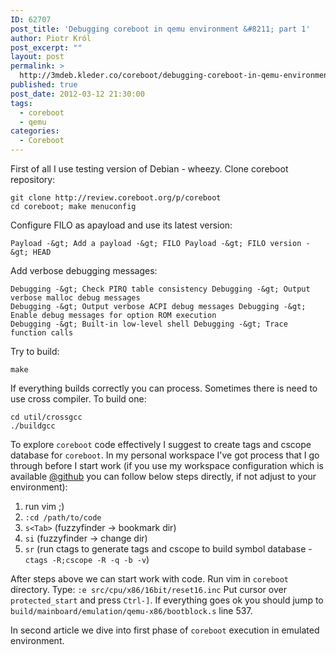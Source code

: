 ```yaml
---
ID: 62707
post_title: 'Debugging coreboot in qemu environment &#8211; part 1'
author: Piotr Król
post_excerpt: ""
layout: post
permalink: >
  http://3mdeb.kleder.co/coreboot/debugging-coreboot-in-qemu-environment-part-1/
published: true
post_date: 2012-03-12 21:30:00
tags:
  - coreboot
  - qemu
categories:
  - Coreboot
---
```

First of all I use testing version of Debian - wheezy. Clone coreboot repository:  
```
git clone http://review.coreboot.org/p/coreboot
cd coreboot; make menuconfig
```

Configure FILO as apayload and use its latest version:
```
Payload -&gt; Add a payload -&gt; FILO Payload -&gt; FILO version -&gt; HEAD
```
Add verbose debugging messages:
```
Debugging -&gt; Check PIRQ table consistency Debugging -&gt; Output verbose malloc debug messages
Debugging -&gt; Output verbose ACPI debug messages Debugging -&gt; Enable debug messages for option ROM execution
Debugging -&gt; Built-in low-level shell Debugging -&gt; Trace function calls
```

Try to build:
```
make
```

If everything builds correctly you can process. Sometimes there is need to use 
cross compiler. To build one:  
```
cd util/crossgcc
./buildgcc
```

To explore `coreboot` code effectively I suggest to create tags and cscope 
database for `coreboot`. In my personal workspace I've got process that I go 
through before I start work (if you use my workspace configuration which 
is available [@github](https://github.com/pietrushnic/workspace) you 
can follow below steps directly, if not adjust to your environment):

1. run vim ;)
2. `:cd /path/to/code`
3. `s<Tab>` (fuzzyfinder -> bookmark dir)
4. `si` (fuzzyfinder -> change dir)
5. `sr` (run ctags to generate tags and cscope to build symbol database - `ctags -R;cscope -R -q -b -v`)

After steps above we can start work with code. Run vim in `coreboot` directory. 
Type:
`:e src/cpu/x86/16bit/reset16.inc`
Put cursor over `protected_start` and press `Ctrl-]`. If everything goes ok you 
should jump to `build/mainboard/emulation/qemu-x86/bootblock.s` line 537.  

In second article we dive into first phase of `coreboot` execution in emulated environment.